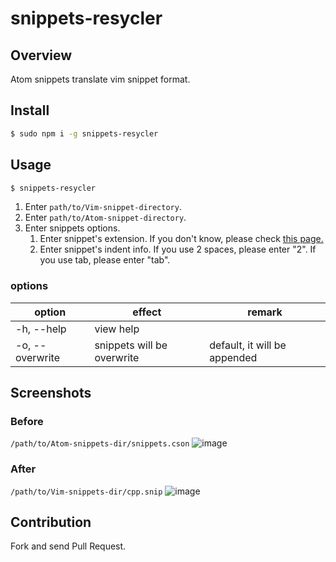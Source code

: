 # snippets-resycler

## Overview
Atom snippets translate vim snippet format.

## Install

```sh
$ sudo npm i -g snippets-resycler
```

## Usage
```sh
$ snippets-resycler
```
1. Enter `path/to/Vim-snippet-directory`.
1. Enter `path/to/Atom-snippet-directory`.
1. Enter snippets options.
    1. Enter snippet's extension. If you don't know, please check [this page.](https://github.com/atom/autocomplete-plus/wiki/Autocomplete-Providers)
    1. Enter snippet's indent info. If you use 2 spaces, please enter "2". If you use tab, please enter "tab".

### options
|     option      |           effect           |            remark            |
| --------------- | -------------------------- | ---------------------------- |
|   -h, --help    |         view help          |                              |
| -o, --overwrite | snippets will be overwrite | default, it will be appended |

## Screenshots
### Before

``/path/to/Atom-snippets-dir/snippets.cson``
![image](https://user-images.githubusercontent.com/31335755/45293564-7d015900-b533-11e8-83fd-be5fbb59b007.png)

### After

``/path/to/Vim-snippets-dir/cpp.snip``
![image](https://user-images.githubusercontent.com/31335755/45293647-bdf96d80-b533-11e8-824c-17f64a2741dd.png)

## Contribution
Fork and send Pull Request.
